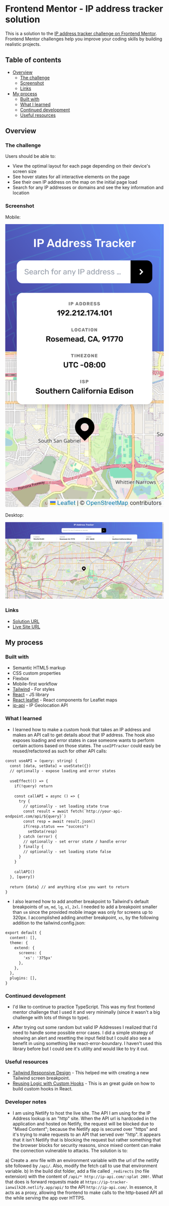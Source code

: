 # Frontend Mentor - IP address tracker solution

This is a solution to the [IP address tracker challenge on Frontend Mentor](https://www.frontendmentor.io/challenges/ip-address-tracker-I8-0yYAH0). Frontend Mentor challenges help you improve your coding skills by building realistic projects. 

## Table of contents

- [Overview](#overview)
  - [The challenge](#the-challenge)
  - [Screenshot](#screenshot)
  - [Links](#links)
- [My process](#my-process)
  - [Built with](#built-with)
  - [What I learned](#what-i-learned)
  - [Continued development](#continued-development)
  - [Useful resources](#useful-resources)

## Overview

### The challenge

Users should be able to:

- View the optimal layout for each page depending on their device's screen size
- See hover states for all interactive elements on the page
- See their own IP address on the map on the initial page load
- Search for any IP addresses or domains and see the key information and location

### Screenshot

Mobile:

![Mobile site](/design/completed/mobile-init.png)


Desktop:

![Desktop site](/design/completed/desktop-init.png)


### Links

- [Solution URL](https://github.com/ianwilk20/ip-address-tracker)
- [Live Site URL](https://ip-tracker-ianwilk20.netlify.app/)

## My process

### Built with

- Semantic HTML5 markup
- CSS custom properties
- Flexbox
- Mobile-first workflow
- [Tailwind](https://tailwindcss.com/docs) - For styles
- [React](https://reactjs.org/) - JS library
- [React leaflet](https://react-leaflet.js.org/) - React components for Leaflet maps
- [ip-api](https://ip-api.com/) - IP Geolocation API


### What I learned

- I learned how to make a custom hook that takes an IP address and makes an API call to get details about that IP address. The hook also exposes loading and error states in case someone wants to perform certain actions based on those states. The `useIPTracker` could easly be reused/refactored as such for other API calls:

```JS
const useAPI = (query: string) {
  const [data, setData] = useState({})
  // optionally - expose loading and error states

  useEffect(() => {
    if(!query) return

    const callAPI = async () => {
      try {
        // optionally - set loading state true
        const result = await fetch(`http://your-api-endpoint.com/api/${query}`)
        const resp = await result.json()
        if(resp.status === "success")
          setData(resp)
      } catch (error) {
        // optionally - set error state / handle error
      } finally {
        // optionally - set loading state false
      }
    }

    callAPI()
  }, [query])

  return {data} // and anything else you want to return
}
```

- I also learned how to add another breakpoint to Tailwind's default breakpoints of `sm`, `md`, `lg`, `xl`, `2xl`. I needed to add a breakpoint smaller than `sm` since the provided mobile image was only for screens up to 320px. I accomplished adding another breakpoint, `xs`, by the following addition to the tailwind.config.json:
```JS
export default {
  content: [],
  theme: {
    extend: {
      screens: {
        'xs': '375px'
      },
    },
  },
  plugins: [],
}
```

### Continued development

- I'd like to continue to practice TypeScript. This was my first frontend mentor challenge that I used it and very minimally (since it wasn't a big challenge with lots of things to type).

- After trying out some random but valid IP Addresses I realized that I'd need to handle some possible error cases. I did a simple strategy of showing an alert and resetting the input field but I could also see a benefit in using something like react-error-boundary. I haven't used this library before but I could see it's utility and would like to try it out.

### Useful resources

- [Tailwind Responsive Design](https://tailwindcss.com/docs/responsive-design) - This helped me with creating a new Tailwind screen breakpoint.
- [Reusing Logic with Custom Hooks](https://react.dev/learn/reusing-logic-with-custom-hooks) - This is an great guide on how to build custom hooks in React.

### Developer notes

- I am using Netlify to host the live site. The API I am using for the IP Address lookup is an "http" site. When the API url is hardcoded in the application and hosted on Netlify, the request will be blocked due to "Mixed Content"; because the Netlify app is secured over "https" and it's trying to make requests to an API that served over "http". It appears that it isn't Netlify that is blocking the request but rather something that the browser blocks for security reasons, since mixed content can make the connection vulnerable to attacks. The solution is to:

 a) Create a .env file with an environment variable with the url of the netlify site followed by `/api/`. Also, modify the fetch call to use that environment variable.
 b) In the build dist folder, add a file called `_redirects` (no file extension) with the content of `/api/* http://ip-api.com/:splat 200!`. What that does is forward requests made at `https://ip-tracker-ianwilk20.netlify.app/api/` to the API `http://ip-api.com/`. In essence, it acts as a proxy, allowing the frontend to make calls to the http-based API all the while serving the app over HTTPS.